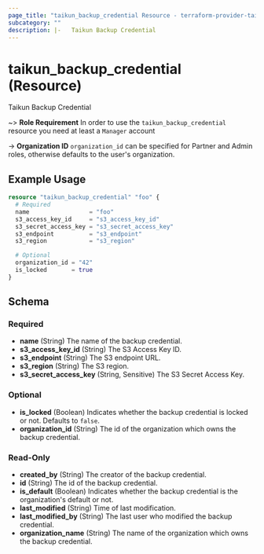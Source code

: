 ```yaml
---
page_title: "taikun_backup_credential Resource - terraform-provider-taikun"
subcategory: ""
description: |-   Taikun Backup Credential
---
```


# taikun_backup_credential (Resource)

Taikun Backup Credential

~> **Role Requirement** In order to use the `taikun_backup_credential` resource you need at least a `Manager` account

-> **Organization ID** `organization_id` can be specified for Partner and Admin roles, otherwise defaults to the user's
organization.

## Example Usage

```terraform
resource "taikun_backup_credential" "foo" {
  # Required
  name                 = "foo"
  s3_access_key_id     = "s3_access_key_id"
  s3_secret_access_key = "s3_secret_access_key"
  s3_endpoint          = "s3_endpoint"
  s3_region            = "s3_region"

  # Optional
  organization_id = "42"
  is_locked       = true
}
```

<!-- schema generated by tfplugindocs -->
## Schema

### Required

- **name** (String) The name of the backup credential.
- **s3_access_key_id** (String) The S3 Access Key ID.
- **s3_endpoint** (String) The S3 endpoint URL.
- **s3_region** (String) The S3 region.
- **s3_secret_access_key** (String, Sensitive) The S3 Secret Access Key.

### Optional

- **is_locked** (Boolean) Indicates whether the backup credential is locked or not. Defaults to `false`.
- **organization_id** (String) The id of the organization which owns the backup credential.

### Read-Only

- **created_by** (String) The creator of the backup credential.
- **id** (String) The id of the backup credential.
- **is_default** (Boolean) Indicates whether the backup credential is the organization's default or not.
- **last_modified** (String) Time of last modification.
- **last_modified_by** (String) The last user who modified the backup credential.
- **organization_name** (String) The name of the organization which owns the backup credential.

